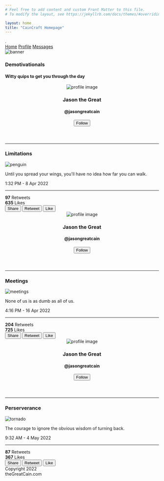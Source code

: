 ```yaml
---
# Feel free to add content and custom Front Matter to this file.
# To modify the layout, see https://jekyllrb.com/docs/themes/#overriding-theme-defaults

layout: home
title: "CainCraft Homepage"
---
```

<!DOCTYPE html>
<html lang="en">

<head>
    <meta charset="UTF-8">
    <meta name="viewport" content="width=device-width, initial-scale=1.0">
    <link rel="stylesheet" href="style.css">
    <title>The Great Cain - Home</title>
</head>

<body>
    <div class="grid1-container">
        <div class="grid1-nav-header">
            .<nav class="nav">
                <a class="nav-link theme-shadows theme-bg" href="#">Home</a>
                <a class="nav-link theme-shadows theme-bg" href="#">Profile</a>
                <a class="nav-link theme-shadows theme-bg" href="#">Messages</a>
            </nav>
        </div>
        <div class="grid1-banner">
            <img class="banner-image theme-shadows" src="images/thegreatcain_1200.png" alt="banner">
        </div>
        <div class="grid1-content-title">
            <h3>Demotivationals</h3>
            <h4>Witty quips to get you through the day</h4>
        </div>
        <div class="grid2-container">
            <div class="grid2-item theme-shadows theme-bg">
                <div class="card-header">
                    <header>
                        <img src="images/jason.jpg" alt="profile image" class="profile-thumbnail">
                        <div class="profile-name">
                            <h3>Jason the Great</h3>
                            <h4>@jasongreatcain</h4>
                        </div>
                        <div class="follow-btn">
                            <button>Follow</button>
                        </div>
                    </header>
                </div>
                <div class="card-body">
                    <hr>
                    <h3>Limitations</h3>
                    <img class="card-image" src="images/penguin.jpg" alt="penguin">
                    <p class="card-text">Until you spread your wings, you'll have no idea how far you can walk.</p>
                    <span class="date">1:32 PM - 8 Apr 2022</span>
                    <hr>
                </div>
                <div class="card-footer">
                    <footer>
                        <div class="stats">
                            <div class="retweets">
                                <strong>97</strong> Retweets
                            </div>
                            <div class="likes">
                                <strong>635</strong> Likes
                            </div>
                        </div>
                        <div class="cta">
                            <button class="share-btn">Share</button>
                            <button class="retweet-btn">Retweet</button>
                            <button class="like-btn">Like</button>
                        </div>
                    </footer>
                </div>
            </div>
            <div class="grid2-item theme-shadows theme-bg">
                <div class="card-header">
                    <header>
                        <img src="images/jason.jpg" alt="profile image" class="profile-thumbnail">
                        <div class="profile-name">
                            <h3>Jason the Great</h3>
                            <h4>@jasongreatcain</h4>
                        </div>
                        <div class="follow-btn">
                            <button>Follow</button>
                        </div>
                    </header>
                </div>
                <div class="card-body">
                    <hr>
                    <h3>Meetings</h3>
                    <img class="card-image" src="images/meetings.jpg" alt="meetings">
                    <p class="card-text">None of us is as dumb as all of us.</p>
                    <span class="date">4:16 PM - 16 Apr 2022</span>
                    <hr>
                </div>
                <div class="card-footer">
                    <footer>
                        <div class="stats">
                            <div class="retweets">
                                <strong>204</strong> Retweets
                            </div>
                            <div class="likes">
                                <strong>725</strong> Likes
                            </div>
                        </div>
                        <div class="cta">
                            <button class="share-btn">Share</button>
                            <button class="retweet-btn">Retweet</button>
                            <button class="like-btn">Like</button>
                        </div>
                    </footer>
                </div>
            </div>
            <div class="grid2-item theme-shadows theme-bg">
                <div class="card-header">
                    <header>
                        <img src="images/jason.jpg" alt="profile image" class="profile-thumbnail">
                        <div class="profile-name">
                            <h3>Jason the Great</h3>
                            <h4>@jasongreatcain</h4>
                        </div>
                        <div class="follow-btn">
                            <button>Follow</button>
                        </div>
                    </header>
                </div>
                <div class="card-body">
                    <hr>
                    <h3>Perserverance</h3>
                    <img class="card-image" src="images/tornado.jpeg" alt="tornado">
                    <p class="card-text">The courage to ignore the obvious wisdom of turning back.</p>
                    <span class="date">9:32 AM - 4 May 2022</span>
                    <hr>
                </div>
                <div class="card-footer">
                    <footer>
                        <div class="stats">
                            <div class="retweets">
                                <strong>87</strong> Retweets
                            </div>
                            <div class="likes">
                                <strong>367</strong> Likes
                            </div>
                        </div>
                        <div class="cta">
                            <button class="share-btn">Share</button>
                            <button class="retweet-btn">Retweet</button>
                            <button class="like-btn">Like</button>
                        </div>
                    </footer>
                </div>
            </div>
        </div>
        <div class="grid1-footer">
            <div class="footer-item">Copyright 2022</div>
            <div class="footer-item">theGreatCain.com</div>
        </div>
    </div>
</body>

</html>
